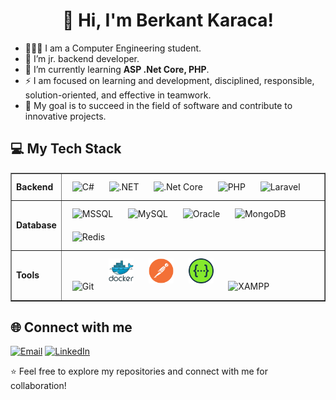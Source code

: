 <!--
**berkantkaraca/berkantkaraca** is a ✨ _special_ ✨ repository because its `README.md` (this file) appears on your GitHub profile.

Here are some ideas to get you started:

- 🔭 I’m currently working on ...
- 🌱 I’m currently learning ...
- 👯 I’m looking to collaborate on ...
- 🤔 I’m looking for help with ...
- 💬 Ask me about ...
- 📫 How to reach me: ...
- 😄 Pronouns: ...
- ⚡ Fun fact: ...
-->
<h1 align="center">👋 Hi, I'm Berkant Karaca!</h1>

- 👨🏻‍💻 I am a  Computer Engineering student. 
- 🔭 I’m jr. backend developer.
- 🌱 I’m currently learning **ASP .Net Core, PHP**.
- ⚡ I am focused on learning and development, disciplined, responsible, solution-oriented, and effective in teamwork. 
- 🎯 My goal is to succeed in the field of software and contribute to innovative projects.

## 💻 My Tech Stack
<table border="1">
  <tr>
    <td><strong>Backend</strong></td>
    <td>
      <img style="margin: 10px" src="https://profilinator.rishav.dev/skills-assets/csharp-original.svg" alt="C#" height="40" />
      <img style="margin: 10px" src="https://profilinator.rishav.dev/skills-assets/dot-net-original-wordmark.svg" alt=".NET" height="40" />
      <img style="margin: 10px" src="https://profilinator.rishav.dev/skills-assets/dotnetcore.png" alt=".Net Core" height="40" />
      <img style="margin: 10px" src="https://profilinator.rishav.dev/skills-assets/php-original.svg" alt="PHP" height="40" />
      <img style="margin: 10px" src="https://profilinator.rishav.dev/skills-assets/laravel-plain-wordmark.svg" alt="Laravel" height="40" />
   <!--   <img style="margin: 10px" src="https://profilinator.rishav.dev/skills-assets/rabbitmq-icon.svg" alt="RabbitMQ" height="50" /> -->
    </td>
  </tr>
  <tr>
    <td><strong>Database</strong></td>
    <td>
      <img style="margin: 10px" src="https://www.svgrepo.com/show/303229/microsoft-sql-server-logo.svg" alt="MSSQL" height="40" />
      <img style="margin: 10px" src="https://profilinator.rishav.dev/skills-assets/mysql-original-wordmark.svg" alt="MySQL" height="40" />
      <img style="margin: 10px" src="https://profilinator.rishav.dev/skills-assets/oracle-original.svg" alt="Oracle" height="40" />
      <img style="margin: 10px" src="https://profilinator.rishav.dev/skills-assets/mongodb-original-wordmark.svg" alt="MongoDB" height="40" />
      <img style="margin: 10px" src="https://profilinator.rishav.dev/skills-assets/redis-original-wordmark.svg" alt="Redis" height="40" /> 
     <!-- <img style="margin: 10px" src="https://profilinator.rishav.dev/skills-assets/postgresql-original-wordmark.svg" alt="PostgreSQL" height="50" /> -->
    </td>
  </tr>
  <tr>
    <td><strong>Tools</strong></td>
    <td>
      <img style="margin: 10px" src="https://www.vectorlogo.zone/logos/git-scm/git-scm-icon.svg" alt="Git" height="40" />
      <img style="margin: 10px" src="https://raw.githubusercontent.com/devicons/devicon/master/icons/docker/docker-original-wordmark.svg" alt="Docker" height="40" />
      <img style="margin: 10px" src="https://raw.githubusercontent.com/devicons/devicon/master/icons/postman/postman-original.svg" alt="Postman" height="40" />
      <img style="margin: 10px" src="https://raw.githubusercontent.com/devicons/devicon/master/icons/swagger/swagger-original.svg" alt="Swagger" height="40" />
      <img style="margin: 10px" src="https://profilinator.rishav.dev/skills-assets/xampp.png" alt="XAMPP" height="40" />
     <!--  <img style="margin: 10px" src="https://profilinator.rishav.dev/skills-assets/photoshop-plain.svg" alt="Photoshop" height="40" />-->
    </td>
  </tr>
</table>

## 🌐 Connect with me
[![Email](https://img.shields.io/badge/Email-red?style=for-the-badge&logo=gmail&logoColor=white)](mailto:berkantkaracatr@gmail.com)
[![LinkedIn](https://img.shields.io/badge/LinkedIn-blue?style=for-the-badge&logo=linkedin&logoColor=white)](https://www.linkedin.com/in/berkantkaraca/)

⭐️ Feel free to explore my repositories and connect with me for collaboration!
